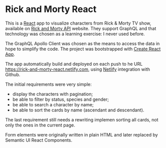 # Rick and Morty React

This is a [React](https://reactjs.org) app to visualize characters from Rick & Morty TV show, available on [Rick and Morty API](https://rickandmortyapi.com) website. They support GraphQL and that technology was chosen as a learning exercise: I never used before. 

The GraphQL Apollo Client was chosen as the means to access the data in hope to simplify the code. The project was bootstrapped with [Create React App](https://github.com/facebook/create-react-app).

The app automatically build and deployed on each push to he URL https://rick-and-morty-react.netlify.com, using [Netlify](https://www.netlify.com) integration with Github.

The initial requirements were very simple:
* display the characters with pagination;
* be able to filter by status, species and gender;
* be able to search a character by name;
* be able to sort the cards by name (ascendant and descendant).

The last requirement still needs a rewriting implemen sorting all cards, not only the ones in the current page.

Form elements were originally written in plain HTML and later replaced by Semantic UI React Components.


